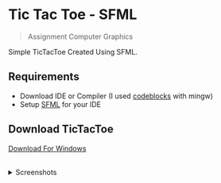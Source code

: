 # Tic Tac Toe - SFML

> Assignment Computer Graphics

Simple TicTacToe Created Using SFML.

## Requirements

- Download IDE or Compiler (I used [codeblocks](https://www.codeblocks.org/) with mingw)
- Setup [SFML](https://www.sfml-dev.org/tutorials/2.5/) for your IDE

## Download TicTacToe

[Download For Windows](https://github.com/coderosh/tictactoe-sfml/releases/download/1.0.0/TicTacToe-Windows-Setup.exe)

<br />

<details>

<summary>
Screenshots
</summary>

![Main Menu](https://coderosh.github.io/static-files/tictactoe-sfml/Main%20Menu.png)

![Winner](https://coderosh.github.io/static-files/tictactoe-sfml/Winner%20Screen.png)

![Difficulty](https://coderosh.github.io/static-files/tictactoe-sfml/Difficulty%20Screen.png)

</details>
